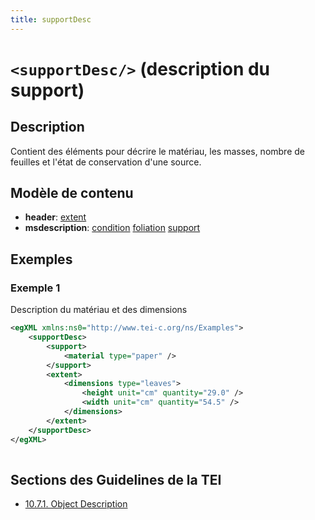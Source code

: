 ```yaml
---
title: supportDesc
---
```




# `<supportDesc/>` (description du support)

## Description

Contient des éléments pour décrire le matériau, les masses, nombre de feuilles et l'état de conservation d'une source. 

## Modèle de contenu

- **header**: [extent](extent.md)
- **msdescription**: [condition](condition.md) [foliation](foliation.md) [support](support.md)

## Exemples

### Exemple 1

Description du matériau et des dimensions

```xml
<egXML xmlns:ns0="http://www.tei-c.org/ns/Examples">
    <supportDesc>
        <support>
            <material type="paper" />
        </support>
        <extent>
            <dimensions type="leaves">
                <height unit="cm" quantity="29.0" />
                <width unit="cm" quantity="54.5" />
            </dimensions>
        </extent>
    </supportDesc>
</egXML>
               
```

## Sections des Guidelines de la TEI

- [10.7.1. Object Description](https://www.tei-c.org/release/doc/tei-p5-doc/en/html/MS.html#msph1)